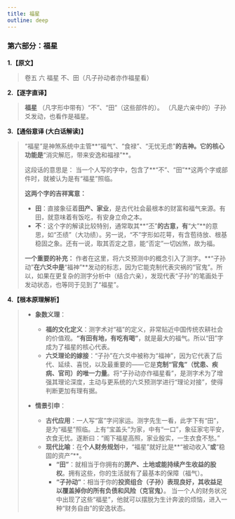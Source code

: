 ```yaml
---
title: 福星
outline: deep
---
```

  
### **第六部分：福星**

**1.【原文】**
> 卷五 六 福星
> 不、田（凡子孙动者亦作福星看）

**2.【逐字直译】**
> **福星**
> （凡字形中带有）“不”、“田”（这些部件的）。
> （凡是六亲中的）子孙爻发动，也看作是福星。

**3.【通俗意译 (大白话解读)】**
> “福星”是神煞系统中主管**“福气”、“食禄”、“无忧无虑”**的吉神。它的核心功能是**“消灾解厄，带来安逸和福禄”**。
> 
> 这段话的意思是：
> 当一个人写的字中，包含了**“不”、“田”**这两个字或部件时，就被认为是有“福星”照临。
> 
> **这两个字的吉祥寓意：**
> *   **田**：直接象征着**田产、家业**，是古代社会最根本的财富和福气来源。有田，就意味着有饭吃，有安身立命之本。
> *   **不**：这个字的解读比较特别，通常取其**“丕”**的古意，有**“大”**的意思，如“丕绩”（大功绩）。另一说，“不”字形如花萼，有含苞待放、根基稳固之象。还有一说，取其否定之意，能“否定”一切凶煞，故为福。
> 
> **一个重要的补充：**
> 作者在这里，将六爻预测中的概念引入了测字。**“子孙动”**在六爻中是**“福神”**发动的标志，因为它能克制代表灾祸的“官鬼”。所以，如果在更复杂的测字分析中（结合六亲），发现代表“子孙”的笔画处于发动状态，也等同于见到了“福星”。

**4.【根本原理解析】**
> *   **象数义理**：
>     *   **福的文化定义**：测字术对“福”的定义，非常贴近中国传统农耕社会的价值观。**“有田有地，有吃有喝”**，就是最大的福气。所以“田”字成为了福星的核心代表。
>     *   **六爻理论的嫁接**：“子孙”在六爻中被称为“福神”，因为它代表了后代、延续、喜悦，以及最重要的——它是**克制“官鬼”（忧患、疾病、官司）的唯一力量**。将“子孙动亦作福星看”，是测字术为了增强其理论深度，主动与更系统的六爻预测学进行“理论对接”，使得判断更加有理有据。
> 
> *   **情景引申**：
>     *   **古代应用**：一人写“富”字问家运。测字先生一看，此字下有“田”，是为“福星”照临。上有“宝盖头”为家，中有“一口”，象征家宅平安，衣食无忧。遂断曰：“阁下福星高照，家业殷实，一生衣食不愁。”
>     *   **现代比喻**：在**个人财务规划**中，“福星”就好比是**“被动收入”**或**“稳固的资产”**。
>         *   **“田”**：就相当于你拥有的**房产、土地或能持续产生收益的股权**。拥有这些，你的生活就有了最基本的保障（福气）。
>         *   **“子孙动”**：相当于你的**投资组合（子孙）**表现良好，其收益足以**覆盖掉你的所有负债和风险（克官鬼）**。
>         当一个人的财务状况中出现了这些“福星”，他就可以摆脱为生计奔波的烦恼，进入一种“财务自由”的安逸状态。
